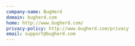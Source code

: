 ```yaml
---
company-name: BugHerd
domain: bugherd.com
home: http://www.bugherd.com/
privacy-policy: http://www.bugherd.com/privacy
email: support@bugherd.com
---
```




